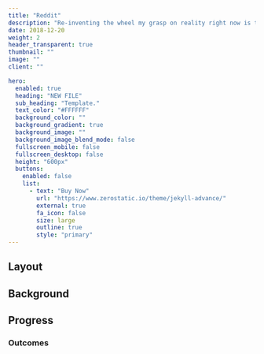 ```yaml
---
title: "Reddit"
description: "Re-inventing the wheel my grasp on reality right now is tenuous how much bandwidth do you have."
date: 2018-12-20
weight: 2
header_transparent: true
thumbnail: ""
image: ""
client: ""

hero:
  enabled: true
  heading: "NEW FILE"
  sub_heading: "Template."
  text_color: "#FFFFFF"
  background_color: ""
  background_gradient: true
  background_image: ""
  background_image_blend_mode: false
  fullscreen_mobile: false
  fullscreen_desktop: false
  height: "600px"
  buttons:
    enabled: false
    list:
      - text: "Buy Now"
        url: "https://www.zerostatic.io/theme/jekyll-advance/"
        external: true
        fa_icon: false
        size: large
        outline: true
        style: "primary"
---
```


## Layout

## Background

## Progress

### Outcomes